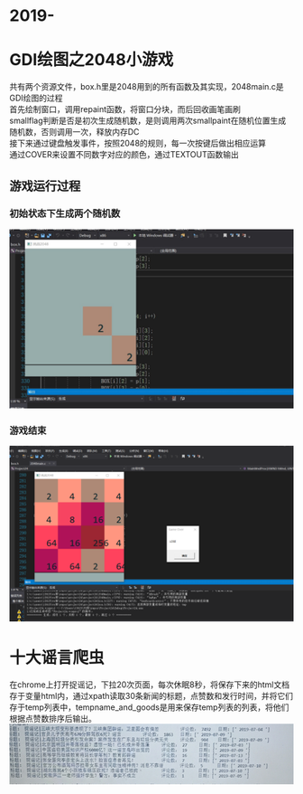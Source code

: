 # 2019-  
# GDI绘图之2048小游戏  
共有两个资源文件，box.h里是2048用到的所有函数及其实现，2048main.c是GDI绘图的过程  
首先绘制窗口，调用repaint函数，将窗口分块，而后回收画笔画刷  
smallflag判断是否是初次生成随机数，是则调用两次smallpaint在随机位置生成随机数，否则调用一次，释放内存DC  
接下来通过键盘触发事件，按照2048的规则，每一次按键后做出相应运算  
通过COVER来设置不同数字对应的颜色，通过TEXTOUT函数输出  
## 游戏运行过程  
### 初始状态下生成两个随机数  
![](img2.jpg)
### 游戏结束
![](img1.jpg)  
# 十大谣言爬虫  
在chrome上打开捉谣记，下拉20次页面，每次休眠8秒，将保存下来的html文档存于变量html内，通过xpath读取30条新闻的标题，点赞数和发行时间，并将它们存于temp列表中，tempname_and_goods是用来保存temp列表的列表，将他们根据点赞数排序后输出。  
![](微信图片_20190820165038.jpg)  
